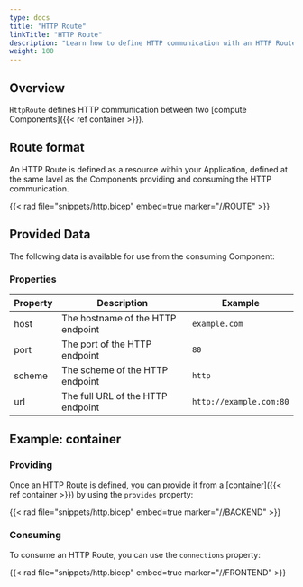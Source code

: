 ```yaml
---
type: docs
title: "HTTP Route"
linkTitle: "HTTP Route"
description: "Learn how to define HTTP communication with an HTTP Route"
weight: 100
---
```


## Overview

`HttpRoute` defines HTTP communication between two [compute Components]({{< ref container >}}).

## Route format

An HTTP Route is defined as a resource within your Application, defined at the same lavel as the Components providing and consuming the HTTP communication.

{{< rad file="snippets/http.bicep" embed=true marker="//ROUTE" >}}

## Provided Data

The following data is available for use from the consuming Component:

### Properties

| Property | Description | Example |
|----------|-------------|-------------|
| host | The hostname of the HTTP endpoint | `example.com` |
| port | The port of the HTTP endpoint | `80` |
| scheme | The scheme of the HTTP endpoint | `http` |
| url | The full URL of the HTTP endpoint | `http://example.com:80` |

## Example: container

### Providing

Once an HTTP Route is defined, you can provide it from a [container]({{< ref container >}}) by using the `provides` property:

{{< rad file="snippets/http.bicep" embed=true marker="//BACKEND" >}}

### Consuming

To consume an HTTP Route, you can use the `connections` property:

{{< rad file="snippets/http.bicep" embed=true marker="//FRONTEND" >}}
